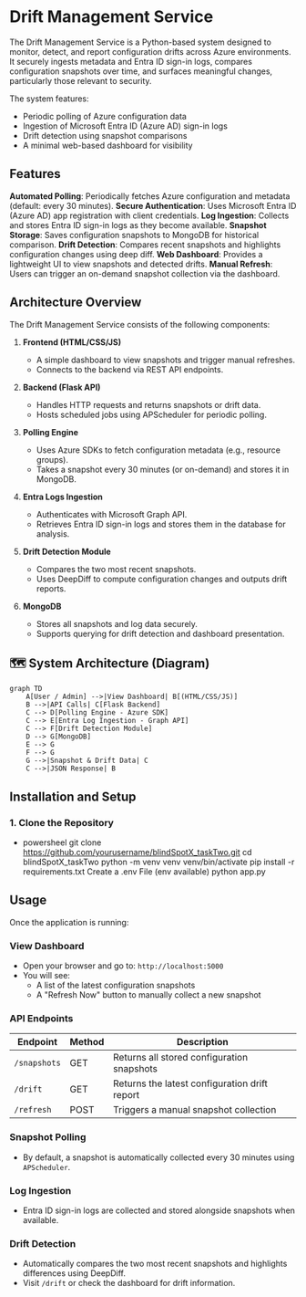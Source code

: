 # Drift Management Service

The Drift Management Service is a Python-based system designed to monitor, detect, and report configuration drifts across Azure environments. It securely ingests metadata and Entra ID sign-in logs, compares configuration snapshots over time, and surfaces meaningful changes, particularly those relevant to security.

The system features:
- Periodic polling of Azure configuration data
- Ingestion of Microsoft Entra ID (Azure AD) sign-in logs
- Drift detection using snapshot comparisons
- A minimal web-based dashboard for visibility


## Features

**Automated Polling**: Periodically fetches Azure configuration and metadata (default: every 30 minutes).
**Secure Authentication**: Uses Microsoft Entra ID (Azure AD) app registration with client credentials.
**Log Ingestion**: Collects and stores Entra ID sign-in logs as they become available.
**Snapshot Storage**: Saves configuration snapshots to MongoDB for historical comparison.
**Drift Detection**: Compares recent snapshots and highlights configuration changes using deep diff.
**Web Dashboard**: Provides a lightweight UI to view snapshots and detected drifts.
**Manual Refresh**: Users can trigger an on-demand snapshot collection via the dashboard.


## Architecture Overview

The Drift Management Service consists of the following components:

1. **Frontend (HTML/CSS/JS)**
   - A simple dashboard to view snapshots and trigger manual refreshes.
   - Connects to the backend via REST API endpoints.

2. **Backend (Flask API)**
   - Handles HTTP requests and returns snapshots or drift data.
   - Hosts scheduled jobs using APScheduler for periodic polling.

3. **Polling Engine**
   - Uses Azure SDKs to fetch configuration metadata (e.g., resource groups).
   - Takes a snapshot every 30 minutes (or on-demand) and stores it in MongoDB.

4. **Entra Logs Ingestion**
   - Authenticates with Microsoft Graph API.
   - Retrieves Entra ID sign-in logs and stores them in the database for analysis.

5. **Drift Detection Module**
   - Compares the two most recent snapshots.
   - Uses DeepDiff to compute configuration changes and outputs drift reports.

6. **MongoDB**
   - Stores all snapshots and log data securely.
   - Supports querying for drift detection and dashboard presentation.

## 🗺️ System Architecture (Diagram)

```mermaid
graph TD
    A[User / Admin] -->|View Dashboard| B[(HTML/CSS/JS)]
    B -->|API Calls| C[Flask Backend]
    C --> D[Polling Engine - Azure SDK]
    C --> E[Entra Log Ingestion - Graph API]
    C --> F[Drift Detection Module]
    D --> G[MongoDB]
    E --> G
    F --> G
    G -->|Snapshot & Drift Data| C
    C -->|JSON Response| B
```


## Installation and Setup

### 1. Clone the Repository

- powersheel
git clone https://github.com/yourusername/blindSpotX_taskTwo.git
cd blindSpotX_taskTwo
python -m venv venv
venv/bin/activate
pip install -r requirements.txt
Create a .env File (env available)
python app.py

## Usage

Once the application is running:

### View Dashboard
- Open your browser and go to: `http://localhost:5000`
- You will see:
  - A list of the latest configuration snapshots
  - A "Refresh Now" button to manually collect a new snapshot

### API Endpoints

| Endpoint            | Method | Description                                      |
|---------------------|--------|--------------------------------------------------|
| `/snapshots`        | GET    | Returns all stored configuration snapshots      |
| `/drift`            | GET    | Returns the latest configuration drift report   |
| `/refresh`          | POST   | Triggers a manual snapshot collection           |

### Snapshot Polling
- By default, a snapshot is automatically collected every 30 minutes using `APScheduler`.

### Log Ingestion
- Entra ID sign-in logs are collected and stored alongside snapshots when available.

### Drift Detection
- Automatically compares the two most recent snapshots and highlights differences using DeepDiff.
- Visit `/drift` or check the dashboard for drift information.

